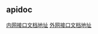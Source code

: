 ## apidoc

[内网接口文档地址](http://127.0.0.1:3010/public/api/index.html)
[外网接口文档地址](http://47.108.197.220:3010/public/api/index.html)
